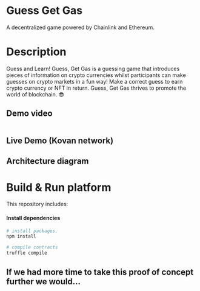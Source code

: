 # Guess Get Gas
A decentralized game powered by Chainlink and Ethereum.

# Description

Guess and Learn!
Guess, Get Gas is a guessing game that introduces pieces of information on crypto currencies whilst participants can make guesses on crypto markets in a fun way! Make a correct guess to earn crypto currency or NFT in return. Guess, Get Gas thrives to promote the world of blockchain. :sunglasses:


## Demo video

<p align="center">
   <a target="_blank" href="">
    <img src=""/>
   </a>
</p>

## Live Demo (Kovan network)

## Architecture diagram

# Build & Run platform
This repository includes:

#### Install dependencies

```sh
# install packages. 
npm install

# compile contracts
truffle compile
```

## If we had more time to take this proof of concept further we would...
